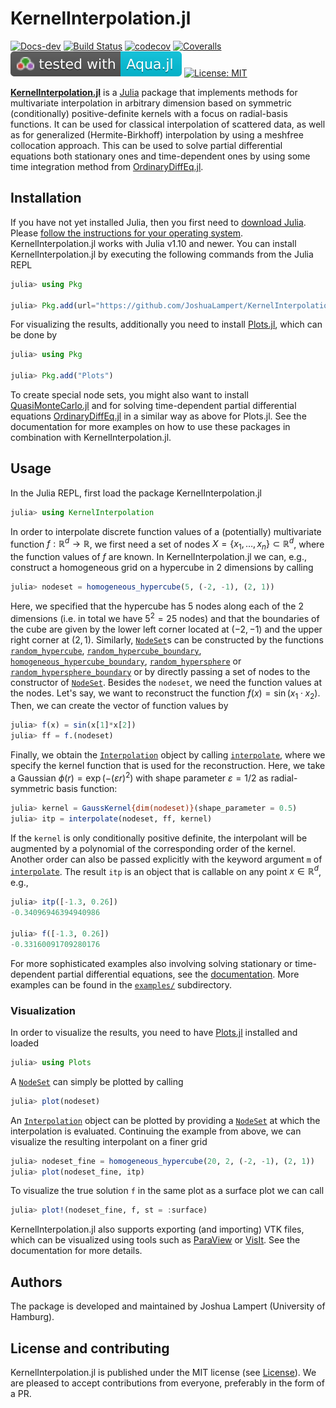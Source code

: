 # KernelInterpolation.jl

[![Docs-dev](https://img.shields.io/badge/docs-dev-blue.svg)](https://JoshuaLampert.github.io/KernelInterpolation.jl/dev/)
[![Build Status](https://github.com/JoshuaLampert/KernelInterpolation.jl/actions/workflows/CI.yml/badge.svg?branch=main)](https://github.com/JoshuaLampert/KernelInterpolation.jl/actions/workflows/CI.yml?query=branch%3Amain)
[![codecov](https://codecov.io/gh/JoshuaLampert/KernelInterpolation.jl/graph/badge.svg)](https://codecov.io/gh/JoshuaLampert/KernelInterpolation.jl)
[![Coveralls](https://coveralls.io/repos/github/JoshuaLampert/KernelInterpolation.jl/badge.svg?branch=main)](https://coveralls.io/github/JoshuaLampert/KernelInterpolation.jl?branch=main)
[![Aqua QA](https://raw.githubusercontent.com/JuliaTesting/Aqua.jl/master/badge.svg)](https://github.com/JuliaTesting/Aqua.jl)
[![License: MIT](https://img.shields.io/badge/License-MIT-success.svg)](https://opensource.org/licenses/MIT)

[**KernelInterpolation.jl**](https://github.com/JoshuaLampert/KernelInterpolation.jl) is a [Julia](https://julialang.org/) package that
implements methods for multivariate interpolation in arbitrary dimension based on symmetric (conditionally) positive-definite kernels
with a focus on radial-basis functions. It can be used for classical interpolation of scattered data, as well as for generalized
(Hermite-Birkhoff) interpolation by using a meshfree collocation approach. This can be used to solve partial differential equations both
stationary ones and time-dependent ones by using some time integration method from [OrdinaryDiffEq.jl](https://github.com/SciML/OrdinaryDiffEq.jl).

## Installation

If you have not yet installed Julia, then you first need to [download Julia](https://julialang.org/downloads/). Please
[follow the instructions for your operating system](https://julialang.org/downloads/platform/). KernelInterpolation.jl
works with Julia v1.10 and newer. You can install KernelInterpolation.jl by executing the following commands from the Julia REPL

```julia
julia> using Pkg

julia> Pkg.add(url="https://github.com/JoshuaLampert/KernelInterpolation.jl")
```

For visualizing the results, additionally you need to install [Plots.jl](https://github.com/JuliaPlots/Plots.jl), which can be done by

```julia
julia> using Pkg

julia> Pkg.add("Plots")
```

To create special node sets, you might also want to install [QuasiMonteCarlo.jl](https://github.com/SciML/QuasiMonteCarlo.jl) and
for solving time-dependent partial differential equations [OrdinaryDiffEq.jl](https://github.com/SciML/OrdinaryDiffEq.jl) in a
similar way as above for Plots.jl. See the documentation for more examples on how to use these packages in combination with
KernelInterpolation.jl.

## Usage

In the Julia REPL, first load the package KernelInterpolation.jl

```julia
julia> using KernelInterpolation
```

In order to interpolate discrete function values of a (potentially) multivariate function $f: \mathbb{R}^d\to \mathbb{R}$, we
first need a set of nodes $X = \{x_1,\ldots,x_n\}\subset\mathbb{R}^d$, where the function values of $f$ are known. In KernelInterpolation.jl
we can, e.g., construct a homogeneous grid on a hypercube in 2 dimensions by calling

```julia
julia> nodeset = homogeneous_hypercube(5, (-2, -1), (2, 1))
```

Here, we specified that the hypercube has 5 nodes along each of the 2 dimensions (i.e. in total we have $5^2 = 25$ nodes) and that the
boundaries of the cube are given by the lower left corner located at $(-2, -1)$ and the upper right corner at $(2, 1)$. Similarly,
[`NodeSet`](@ref)s can be constructed by the functions [`random_hypercube`](@ref), [`random_hypercube_boundary`](@ref),
[`homogeneous_hypercube_boundary`](@ref), [`random_hypersphere`](@ref) or [`random_hypersphere_boundary`](@ref) or by directly passing
a set of nodes to the constructor of [`NodeSet`](@ref). Besides the `nodeset`, we need the function values at the nodes. Let's say, we
want to reconstruct the function $f(x) = \sin(x_1\cdot x_2)$. Then, we can create the vector of function values by

```julia
julia> f(x) = sin(x[1]*x[2])
julia> ff = f.(nodeset)
```

Finally, we obtain the [`Interpolation`](@ref) object by calling [`interpolate`](@ref), where we specify the kernel function that is used
for the reconstruction. Here, we take a Gaussian $\phi(r) = \exp(-(\varepsilon r)^2)$ with shape parameter $\varepsilon = 1/2$ as
radial-symmetric basis function:

```julia
julia> kernel = GaussKernel{dim(nodeset)}(shape_parameter = 0.5)
julia> itp = interpolate(nodeset, ff, kernel)
```

If the `kernel` is only conditionally positive definite, the interpolant will be augmented by a polynomial of the corresponding order of
the kernel. Another order can also be passed explicitly with the keyword argument `m` of [`interpolate`](@ref). The result `itp` is an
object that is callable on any point $x\in\mathbb{R}^d$, e.g.,

```julia
julia> itp([-1.3, 0.26])
-0.34096946394940986

julia> f([-1.3, 0.26])
-0.33160091709280176
```

For more sophisticated examples also involving solving stationary or time-dependent partial differential equations, see the
[documentation](https://joshualampert.github.io/KernelInterpolation.jl/dev/pdes).
More examples can be found in the [`examples/`](https://github.com/JoshuaLampert/KernelInterpolation.jl/tree/main/examples) subdirectory.

### Visualization

In order to visualize the results, you need to have [Plots.jl](https://github.com/JuliaPlots/Plots.jl) installed and loaded

```julia
julia> using Plots
```

A [`NodeSet`](@ref) can simply be plotted by calling

```julia
julia> plot(nodeset)
```

An [`Interpolation`](@ref) object can be plotted by providing a [`NodeSet`](@ref) at which the interpolation is evaluated. Continuing
the example from above, we can visualize the resulting interpolant on a finer grid

```julia
julia> nodeset_fine = homogeneous_hypercube(20, 2, (-2, -1), (2, 1))
julia> plot(nodeset_fine, itp)
```

To visualize the true solution `f` in the same plot as a surface plot we can call

```julia
julia> plot!(nodeset_fine, f, st = :surface)
```

KernelInterpolation.jl also supports exporting (and importing) VTK files, which can be visualized using tools
such as [ParaView](https://www.paraview.org/) or [VisIt](https://visit-dav.github.io/visit-website/). See the documentation
for more details.

## Authors

The package is developed and maintained by Joshua Lampert (University of Hamburg).

## License and contributing

KernelInterpolation.jl is published under the MIT license (see [License](https://github.com/JoshuaLampert/KernelInterpolation.jl/blob/main/LICENSE)).
We are pleased to accept contributions from everyone, preferably in the form of a PR.
